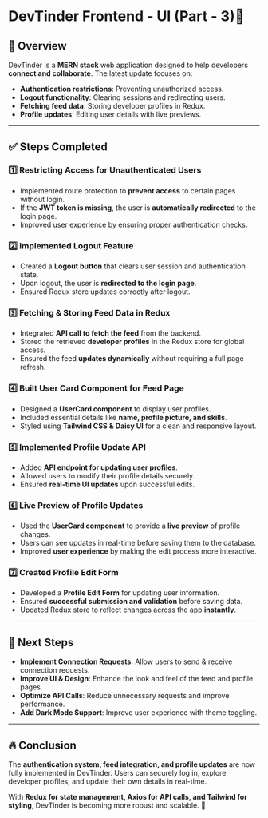# DevTinder Frontend - UI (Part - 3)🚀  


## 📌 Overview  
DevTinder is a **MERN stack** web application designed to help developers **connect and collaborate**. The latest update focuses on:  
- **Authentication restrictions**: Preventing unauthorized access.  
- **Logout functionality**: Clearing sessions and redirecting users.  
- **Fetching feed data**: Storing developer profiles in Redux.  
- **Profile updates**: Editing user details with live previews.  

---

## ✅ Steps Completed  

### **1️⃣ Restricting Access for Unauthenticated Users**  
- Implemented route protection to **prevent access** to certain pages without login.  
- If the **JWT token is missing**, the user is **automatically redirected** to the login page.  
- Improved user experience by ensuring proper authentication checks.  

### **2️⃣ Implemented Logout Feature**  
- Created a **Logout button** that clears user session and authentication state.  
- Upon logout, the user is **redirected to the login page**.  
- Ensured Redux store updates correctly after logout.  

### **3️⃣ Fetching & Storing Feed Data in Redux**  
- Integrated **API call to fetch the feed** from the backend.  
- Stored the retrieved **developer profiles** in the Redux store for global access.  
- Ensured the feed **updates dynamically** without requiring a full page refresh.  

### **4️⃣ Built User Card Component for Feed Page**  
- Designed a **UserCard component** to display user profiles.  
- Included essential details like **name, profile picture, and skills**.  
- Styled using **Tailwind CSS & Daisy UI** for a clean and responsive layout.  

### **5️⃣ Implemented Profile Update API**  
- Added **API endpoint for updating user profiles**.  
- Allowed users to modify their profile details securely.  
- Ensured **real-time UI updates** upon successful edits.  

### **6️⃣ Live Preview of Profile Updates**  
- Used the **UserCard component** to provide a **live preview** of profile changes.  
- Users can see updates in real-time before saving them to the database.  
- Improved **user experience** by making the edit process more interactive.  

### **7️⃣ Created Profile Edit Form**  
- Developed a **Profile Edit Form** for updating user information.  
- Ensured **successful submission and validation** before saving data.  
- Updated Redux store to reflect changes across the app **instantly**.  

---

## 🎯 Next Steps  

- **Implement Connection Requests**: Allow users to send & receive connection requests.  
- **Improve UI & Design**: Enhance the look and feel of the feed and profile pages.  
- **Optimize API Calls**: Reduce unnecessary requests and improve performance.  
- **Add Dark Mode Support**: Improve user experience with theme toggling.  

---

## 🔥 Conclusion  
The **authentication system, feed integration, and profile updates** are now fully implemented in DevTinder. Users can securely log in, explore developer profiles, and update their own details in real-time.  

With **Redux for state management, Axios for API calls, and Tailwind for styling**, DevTinder is becoming more robust and scalable. 🚀  
